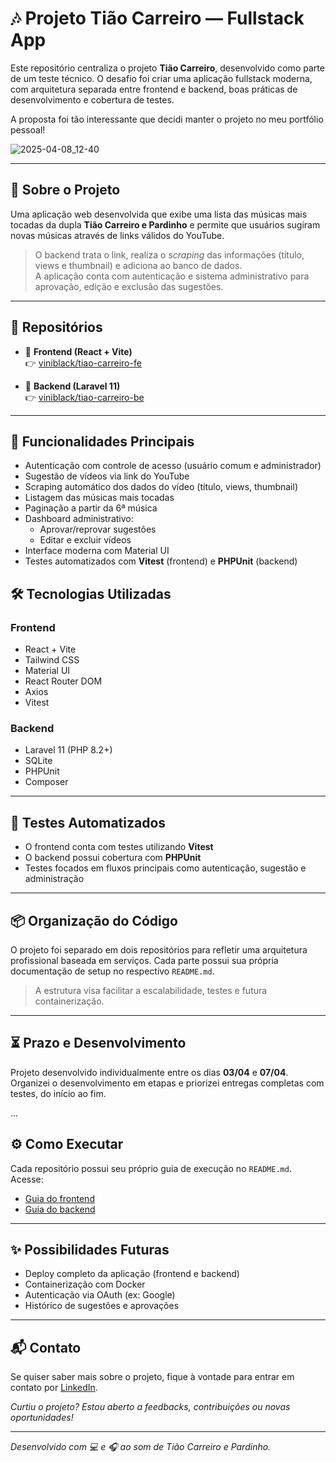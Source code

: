 # 🎶 Projeto Tião Carreiro — Fullstack App

Este repositório centraliza o projeto **Tião Carreiro**, desenvolvido como parte de um teste técnico. O desafio foi criar uma aplicação fullstack moderna, com arquitetura separada entre frontend e backend, boas práticas de desenvolvimento e cobertura de testes.

A proposta foi tão interessante que decidi manter o projeto no meu portfólio pessoal!

![2025-04-08_12-40](https://github.com/user-attachments/assets/672f6f3d-be06-42a6-8bb3-8b029ef305ac)

---

## 🧠 Sobre o Projeto

Uma aplicação web desenvolvida que exibe uma lista das músicas mais tocadas da dupla **Tião Carreiro e Pardinho** e permite que usuários sugiram novas músicas através de links válidos do YouTube.

> O backend trata o link, realiza o _scraping_ das informações (título, views e thumbnail) e adiciona ao banco de dados.  
> A aplicação conta com autenticação e sistema administrativo para aprovação, edição e exclusão das sugestões.

---

## 📁 Repositórios

- 🔗 **Frontend (React + Vite)**  
  👉 [viniblack/tiao-carreiro-fe](https://github.com/viniblack/tiao-carreiro-fe)

- 🔗 **Backend (Laravel 11)**  
  👉 [viniblack/tiao-carreiro-be](https://github.com/viniblack/tiao-carreiro-be)

---

## 🚀 Funcionalidades Principais

- Autenticação com controle de acesso (usuário comum e administrador)
- Sugestão de vídeos via link do YouTube
- Scraping automático dos dados do vídeo (título, views, thumbnail)
- Listagem das músicas mais tocadas
- Paginação a partir da 6ª música
- Dashboard administrativo:
  - Aprovar/reprovar sugestões
  - Editar e excluir vídeos
- Interface moderna com Material UI
- Testes automatizados com **Vitest** (frontend) e **PHPUnit** (backend)

## 🛠️ Tecnologias Utilizadas

### Frontend

- React + Vite
- Tailwind CSS
- Material UI
- React Router DOM
- Axios
- Vitest

### Backend

- Laravel 11 (PHP 8.2+)
- SQLite
- PHPUnit
- Composer

---

## 🧪 Testes Automatizados

- O frontend conta com testes utilizando **Vitest**
- O backend possui cobertura com **PHPUnit**
- Testes focados em fluxos principais como autenticação, sugestão e administração

---

## 📦 Organização do Código

O projeto foi separado em dois repositórios para refletir uma arquitetura profissional baseada em serviços. Cada parte possui sua própria documentação de setup no respectivo `README.md`.

> A estrutura visa facilitar a escalabilidade, testes e futura containerização.

---

## ⏳ Prazo e Desenvolvimento

Projeto desenvolvido individualmente entre os dias **03/04** e **07/04**.  
Organizei o desenvolvimento em etapas e priorizei entregas completas com testes, do início ao fim.

...

## ⚙️ Como Executar

Cada repositório possui seu próprio guia de execução no `README.md`.  
Acesse:

- [Guia do frontend](https://github.com/viniblack/tiao-carreiro-fe)
- [Guia do backend](https://github.com/viniblack/tiao-carreiro-be)

---

## ✨ Possibilidades Futuras

- Deploy completo da aplicação (frontend e backend)
- Containerização com Docker
- Autenticação via OAuth (ex: Google)
- Histórico de sugestões e aprovações

---

## 📬 Contato

Se quiser saber mais sobre o projeto, fique à vontade para entrar em contato por [LinkedIn](https://linkedin.com/in/viniblack).

_Curtiu o projeto? Estou aberto a feedbacks, contribuições ou novas oportunidades!_

---

_Desenvolvido com 💻 e 🎧 ao som de Tião Carreiro e Pardinho._
